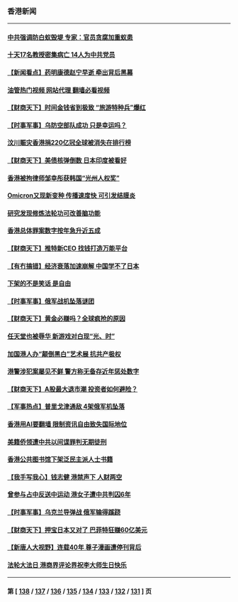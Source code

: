 ### 香港新闻
---
#### [中共强调防白蚁毁堤 专家：官员贪腐加重蚁患](../../pages/ncid1349362/n14001634.md?05232045) 
#### [十天17名教授密集病亡 14人为中共党员](../../pages/ncid1349362/n14001654.md?05232045) 
#### [【新闻看点】药明康德赵宁早逝 牵出背后黑幕](../../pages/ncid1349362/n14001061.md?05232045) 
#### [油管热门视频 网站代理 翻墙必看视频](http://138.2.39.72:81/youtube.html?epic-marker?05232045)
#### [【财商天下】时间金钱省到极致 “旅游特种兵”爆红](../../pages/ncid1349362/n14000964.md?05232045) 
#### [【时事军事】乌防空部队成功 只是幸运吗？](../../pages/ncid1349362/n14000734.md?05232045) 
#### [汶川赈灾香港捐220亿冠全球被消失在排行榜](../../pages/ncid1349362/n14000873.md?05232045) 
#### [【财商天下】美债核弹倒数 日本印度被看好](../../pages/ncid1349362/n14000559.md?05232045) 
#### [香港被拘律师邹幸彤获韩国“光州人权奖”](../../pages/ncid1349362/n14000119.md?05232045) 
#### [Omicron又现新变种 传播速度快 可引发结膜炎](../../pages/ncid1349362/n13999987.md?05232045) 
#### [研究发现修炼法轮功可改善脑功能](../../pages/ncid1349362/n13999975.md?05232045) 
#### [香港总体罪案数字按年急升近五成](../../pages/ncid1349362/n13999969.md?05232045) 
#### [【财商天下】推特新CEO 找钱打造万能平台](../../pages/ncid1349362/n13999869.md?05232045) 
#### [【有冇搞错】经济衰落加速崩解 中国学不了日本](../../pages/ncid1349362/n13999518.md?05232045) 
#### [下架的不是笑话 是自由](../../pages/ncid1349362/n13999772.md?05232045) 
#### [【时事军事】俄军战机坠落谜团](../../pages/ncid1349362/n13999524.md?05232045) 
#### [【财商天下】黄金必赚吗？全球疯抢的原因](../../pages/ncid1349362/n13999227.md?05232045) 
#### [任天堂也被辱华 新游戏对白现“光、时”](../../pages/ncid1349362/n13998971.md?05232045) 
#### [加国港人办“颠倒黑白”艺术展 抗共产极权](../../pages/ncid1349362/n13999123.md?05232045) 
#### [港警涉犯案屡见不鲜 警方称无备存近年惩处数字](../../pages/ncid1349362/n13998903.md?05232045) 
#### [【财商天下】A股最大退市潮 投资者如何避险？](../../pages/ncid1349362/n13998326.md?05232045) 
#### [【军事热点】普里戈津通敌 4架俄军机坠落](../../pages/ncid1349362/n13997950.md?05232045) 
#### [香港用AI要翻墙 限制资讯自由致失国际地位](../../pages/ncid1349362/n13997945.md?05232045) 
#### [美籍侨领遭中共以间谍罪判无期徒刑](../../pages/ncid1349362/n13997681.md?05232045) 
#### [香港公共图书馆下架泛民主派人士书籍](../../pages/ncid1349362/n13997599.md?05232045) 
#### [【我手写我心】钱志健 港禁声下 人财两空](../../pages/ncid1349362/n13997131.md?05232045) 
#### [曾参与占中反送中运动 港女子遭中共判囚6年](../../pages/ncid1349362/n13997051.md?05232045) 
#### [【时事军事】乌克兰导弹战 俄军输得蹊跷](../../pages/ncid1349362/n13996962.md?05232045) 
#### [【财商天下】押宝日本又对了 巴菲特狂赚60亿美元](../../pages/ncid1349362/n13996092.md?05232045) 
#### [【新唐人大视野】连载40年 尊子漫画遭停刊背后](../../pages/ncid1349362/n13996140.md?05232045) 
#### [法轮大法日 港商界评论界祝李大师生日快乐](../../pages/ncid1349362/n13995975.md?05232045) 

---
#### 第 [ [138](./138.md?05232045) / [137](./137.md?05232045) / [136](./136.md?05232045) / [135](./135.md?05232045) / [134](./134.md?05232045) / [133](./133.md?05232045) / [132](./132.md?05232045) / [131](./131.md?05232045) ] 页
